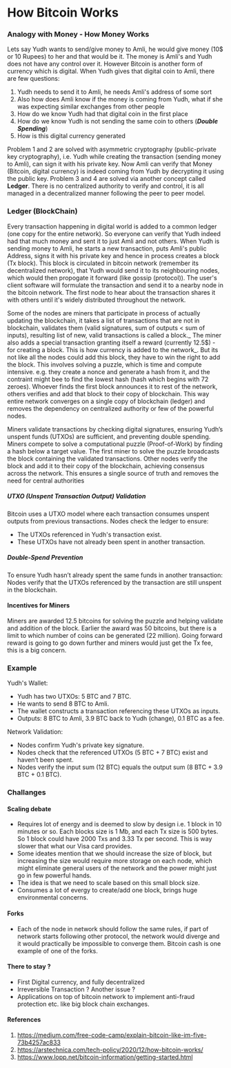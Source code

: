 # How Bitcoin Works

### Analogy with Money - How Money Works
Lets say Yudh wants to send/give money to Amli, he would give money (10$ or 10 Rupees) to her and that would be it. The money is Amli's and Yudh does not have any control
over it. However Bitcoin is another form of currency which is digital. When Yudh gives that digital coin to Amli, there are few questions:
1. Yudh needs to send it to Amli, he needs Amli's address of some sort
2. Also how does Amli know if the money is coming from Yudh, what if she was expecting similar exchanges from other people
3. How do we know Yudh had that digital coin in the first place
4. How do we know Yudh is not sending the same coin to others (_**Double Spending**_)
5. How is this digital currency generated

Problem 1 and 2 are solved with asymmetric cryptography (public-private key cryptography), i.e. Yudh while creating the transaction (sending money to Amli), can sign
it with his private key. Now Amli can verify that Money (Bitcoin, digital currency) is indeed coming from Yudh by decrypting it using the public key. 
Problem 3 and 4 are solved via another concept called **Ledger**. There is no centralized authority to verify and control, it is all managed in a decentralized manner
following the peer to peer model.

### Ledger (BlockChain)
Every transaction happening in digital world is added to a common ledger (one copy for the entire network). So everyone can verify that Yudh indeed had that much money
and sent it to just Amli and not others. When Yudh is sending money to Amli, he starts a new transaction, puts Amli's public Address, signs it with his private key
and hence in process creates a block (Tx block). This block is circulated in bitcoin network (remember its decentralized network), that Yudh would send it to its 
neighbouring nodes, which would then propogate it forward (like gossip (protocol)). The user's client software will formulate the transaction and send it to a 
nearby node in the bitcoin network. The first node to hear about the transaction shares it with others until it's widely distributed throughout the network.
<p>
  Some of the nodes are miners that participate in process of actually updating the blockchain, it takes a list of transactions that are not in blockchain, validates them
  (valid signatures, sum of outputs < sum of inputs), resulting list of new, valid transactions is called a block._ The miner also adds a special transaction granting
  itself a reward (currently 12.5$) - for creating a block. This is how currency is added to the network_. But its not like all the nodes could add this block, they
  have to win the right to add the block. This involves solving a puzzle, which is time and compute intensive. e.g. they create a nonce and generate a hash from it,
  and the contraint might bee to find the lowest hash (hash which begins with 72 zeroes). Whoever finds the first block announces it to rest of the network, others verifies
  and add that block to their copy of blockchain. This way entire network converges on a single copy of blockchain (ledger) and removes the dependency on centralized
  authority or few of the powerful nodes.
</p>

<p>
  Miners validate transactions by checking digital signatures, ensuring Yudh’s unspent funds (UTXOs) are sufficient, and preventing double spending. Miners compete to solve a computational puzzle (Proof-of-Work) by finding a hash below a target value. The first miner to solve the puzzle broadcasts the block containing the validated transactions. Other nodes verify the block and add it to their copy of the blockchain, achieving consensus across the network. This ensures a single source of truth and removes the need for central authorities
</p>

##### UTXO (Unspent Transaction Output) Validation
Bitcoin uses a UTXO model where each transaction consumes unspent outputs from previous transactions.
Nodes check the ledger to ensure:
- The UTXOs referenced in Yudh's transaction exist.
- These UTXOs have not already been spent in another transaction.
  
##### Double-Spend Prevention
To ensure Yudh hasn’t already spent the same funds in another transaction:
Nodes verify that the UTXOs referenced by the transaction are still unspent in the blockchain.

#### Incentives for Miners
  Miners are awarded 12.5 bitcoins for solving the puzzle and helping validate and addition of the block. Earlier the award was 50 bitcoins, but there is a limit
  to which number of coins can be generated (22 million). Going forward reward is going to go down further and miners would just get the Tx fee, this is a big concern.

### Example
Yudh's Wallet:

- Yudh has two UTXOs: 5 BTC and 7 BTC.
- He wants to send 8 BTC to Amli.
- The wallet constructs a transaction referencing these UTXOs as inputs.
- Outputs: 8 BTC to Amli, 3.9 BTC back to Yudh (change), 0.1 BTC as a fee.

Network Validation:
- Nodes confirm Yudh's private key signature.
- Nodes check that the referenced UTXOs (5 BTC + 7 BTC) exist and haven’t been spent.
- Nodes verify the input sum (12 BTC) equals the output sum (8 BTC + 3.9 BTC + 0.1 BTC).

### Challanges
  
#### Scaling debate
  
- Requires lot of energy and is deemed to slow by design i.e. 1 block in 10 minutes or so. 
  Each blocks size is 1 Mb, and each Tx size is 500 bytes. So 1 block could have 2000 Txs and 3.33 Tx per second. This is way slower that what our Visa card provides.
 - Some ideates mention that we should increase the size of block, but increasing the size would require more storage on each node, which might eliminate general 
  users of the network and the power might just go in few powerful hands.
 - The idea is that we need to scale based on this small block size.
 - Consumes a lot of evergy to create/add one block, brings huge environmental concerns.

#### Forks
  - Each of the node in network should follow the same rules, if part of network starts following other protocol, the network would diverge and it would practically 
  be impossible to converge them. Bitcoin cash is one example of one of the forks.
  
#### There to stay ?
  - First Digital currency, and fully decentralized
  - Irreversible Transaction ? Another issue ?
  - Applications on top of bitcoin network to implement anti-fraud protection etc. like big block chain exchanges.
 

















#### References
1. https://medium.com/free-code-camp/explain-bitcoin-like-im-five-73b4257ac833
2. https://arstechnica.com/tech-policy/2020/12/how-bitcoin-works/
3. https://www.lopp.net/bitcoin-information/getting-started.html 
